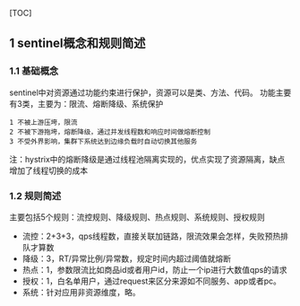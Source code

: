 [TOC]
## 1 sentinel概念和规则简述
### 1.1 基础概念
sentinel中对资源通过功能约束进行保护，资源可以是类、方法、代码。
功能主要有3类，主要为：限流、熔断降级、系统保护
```
1 不被上游压垮，限流
2 不被下游拖垮，熔断降级，通过并发线程数和响应时间做熔断控制
3 不受外界影响，集群下系统达到边缘负载时自动切换其他服务
```
注：hystrix中的熔断降级是通过线程池隔离实现的，优点实现了资源隔离，缺点增加了线程切换的成本
### 1.2 规则简述
主要包括5个规则：流控规则、降级规则、热点规则、系统规则、授权规则
- 流控：2+3+3，qps线程数，直接关联加链路，限流效果会怎样，失败预热排队才算数
- 降级：3，RT/异常比例/异常数，规定时间内超过阈值就熔断
- 热点：1，参数限流比如商品id或者用户id，防止一个ip进行大数值qps的请求
- 授权：1，白名单用户，通过request来区分来源如不同服务、app或者pc。
- 系统：针对应用非资源维度，略。